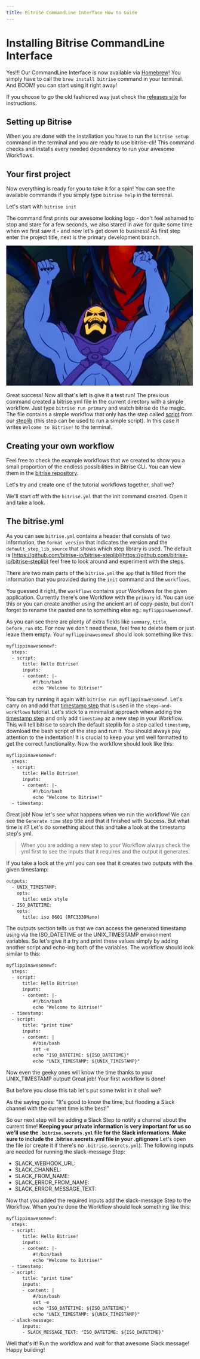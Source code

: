 ```yaml
---
title: Bitrise CommandLine Interface How to Guide
---
```


# Installing Bitrise CommandLine Interface

Yes!!! Our CommandLine Interface is now available via [Homebrew](https://github.com/Homebrew/homebrew/tree/master/share/doc/homebrew#readme)! You simply have to call the ```brew install bitrise``` command in your terminal. And BOOM! you can start using it right away!

If you choose to go the old fashioned way just check the [releases site](https://github.com/bitrise-io/bitrise/releases) for instructions.

## Setting up Bitrise

When you are done with the installation you have to run the ```bitrise setup``` command in the terminal and you are ready to use bitrise-cli! This command checks and installs every needed dependency to run your awesome Workflows.

## Your first project

Now everything is ready for you to take it for a spin! You can see the available commands if you simply type ```bitrise help``` in the terminal.

Let's start with ```bitrise init```

The command first prints our awesome looking logo - don't feel ashamed to stop and stare for a few seconds, we also stared in awe for quite some time when we first saw it - and now let's get down to business! As first step enter the project title, next is the primary development branch.

![Success](images/success.gif "Success")

Great success! Now all that's left is give it a test run! The previous command created a bitrise.yml file in the current directory with a simple workflow. Just type ```bitrise run primary``` and watch bitrise do the magic.
The file contains a simple workflow that only has the step called [script](https://github.com/bitrise-io/bitrise-steplib/tree/master/steps/script) from our [steplib](https://github.com/bitrise-io/steps-script) (this step can be used to run a simple script). In this case it writes ```Welcome to Bitrise!``` to the terminal.

## Creating your own workflow

Feel free to check the example workflows that we created to show you a small proportion of the endless possibilities in Bitrise CLI. You can view them in the [bitrise repository](https://github.com/bitrise-io/bitrise).

Let's try and create one of the tutorial workflows together, shall we?

We'll start off with the ```bitrise.yml``` that the init command created. Open it and take a look.

## The bitrise.yml

As you can see ```bitrise.yml``` contains a header that consists of two information, the ```format version``` that indicates the version and the ```default_step_lib_source``` that shows which step library is used. The default is [https://github.com/bitrise-io/bitrise-steplib](https://github.com/bitrise-io/bitrise-steplib) feel free to look around and experiment with the steps.

There are two main parts of the ```bitrise.yml``` the ```app``` that is filled from the information that you provided during the ```init``` command and the ```workflows```.

You guessed it right, the ```workflows``` contains your Workflows for the given application. Currently there's one Workflow with the ```primary``` id. You can use this or you can create another using the ancient art of copy-paste, but don't forget to rename the pasted one to something else eg.: ```myflippinawesomewf```.

As you can see there are plenty of extra fields like ```summary```, ```title```, ```before_run``` etc. For now we don't need these, feel free to delete them or just leave them empty. Your ```myflippinawesomewf``` should look something like this:

    myflippinawesomewf:
      steps:
      - script:
          title: Hello Bitrise!
          inputs:
          - content: |-
              #!/bin/bash
              echo "Welcome to Bitrise!"

You can try running it again with ```bitrise run myflippinawesomewf```. Let's carry on and add that [timestamp step](https://github.com/bitrise-io/bitrise-steplib/tree/master/steps/timestamp/0.9.0) that is used in the ```steps-and-workflows``` tutorial.
Let's stick to a minimalist approach when adding the [timestamp step](https://github.com/bitrise-io/bitrise-steplib/tree/master/steps/timestamp/0.9.0) and only add ```timestamp``` az a new step in your Workflow. This will tell bitrise to search the default steplib for a step called ```timestamp```, download the bash script of the step and run it. You should always pay attention to the indentation! It is crucial to keep your yml well formatted to get the correct functionality.
Now the workflow should look like this:

    myflippinawesomewf:
      steps:
      - script:
          title: Hello Bitrise!
          inputs:
          - content: |-
              #!/bin/bash
              echo "Welcome to Bitrise!"
      - timestamp:

Great job! Now let's see what happens when we run the workflow! We can see the ```Generate time``` step title and that it finished with Success. But what time is it? Let's do something about this and take a look at the timestamp step's yml.

> When you are adding a new step to your Workflow always check the yml first to see the inputs that it requires and the output it generates.

If you take a look at the yml you can see that it creates two outputs with the given timestamp:

    outputs:
      - UNIX_TIMESTAMP:
        opts:
          title: unix style
      - ISO_DATETIME:
        opts:
          title: iso 8601 (RFC3339Nano)

The outputs section tells us that we can access the generated timestamp using via the ISO_DATETIME or the UNIX_TIMESTAMP environment variables. So let's give it a try and print these values simply by adding another script and echo-ing both of the variables. The workflow should look similar to this:

    myflippinawesomewf:
      steps:
      - script:
          title: Hello Bitrise!
          inputs:
          - content: |-
              #!/bin/bash
              echo "Welcome to Bitrise!"
      - timestamp:
      - script:
          title: "print time"
          inputs:
          - content: |
              #/bin/bash
              set -e
              echo "ISO_DATETIME: ${ISO_DATETIME}"
              echo "UNIX_TIMESTAMP: ${UNIX_TIMESTAMP}"

Now even the geeky ones will know the time thanks to your UNIX_TIMESTAMP output! Great job! Your first workflow is done!

But before you close this tab let's put some twist in it shall we?

As the saying goes: "It's good to know the time, but flooding a Slack channel with the current time is the best!"

So our next step will be adding a Slack Step to notify a channel about the current time! **Keeping your private information is very important for us so we'll use the `.bitrise.secrets.yml` file for the Slack informations. Make sure to include the .bitrise.secrets.yml file in your .gitignore** Let's open the file (or create it if there's no `.bitrise.secrets.yml`). The following inputs are needed for running the slack-message Step:

- SLACK_WEBHOOK_URL:
- SLACK_CHANNEL:
- SLACK_FROM_NAME:
- SLACK_ERROR_FROM_NAME:
- SLACK_ERROR_MESSAGE_TEXT:

Now that you added the required inputs add the slack-message Step to the Workflow. When you're done the Workflow should look something like this:

    myflippinawesomewf:
      steps:
      - script:
          title: Hello Bitrise!
          inputs:
          - content: |-
              #!/bin/bash
              echo "Welcome to Bitrise!"
      - timestamp:
      - script:
          title: "print time"
          inputs:
          - content: |
              #/bin/bash
              set -e
              echo "ISO_DATETIME: ${ISO_DATETIME}"
              echo "UNIX_TIMESTAMP: ${UNIX_TIMESTAMP}"
      - slack-message:
          inputs:
          - SLACK_MESSAGE_TEXT: "ISO_DATETIME: ${ISO_DATETIME}"

Well that's it! Run the workflow and wait for that awesome Slack message! Happy building!
